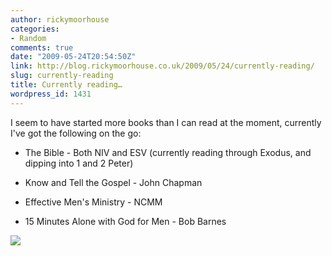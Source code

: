 ```yaml
---
author: rickymoorhouse
categories:
- Random
comments: true
date: "2009-05-24T20:54:50Z"
link: http://blog.rickymoorhouse.co.uk/2009/05/24/currently-reading/
slug: currently-reading
title: Currently reading…
wordpress_id: 1431
---
```


I seem to have started more books than I can read at the moment, currently I've got the following on the go:






  * The Bible - Both NIV and ESV (currently reading through Exodus, and dipping into 1 and 2 Peter)


  * Know and Tell the Gospel - John Chapman


  * Effective Men's Ministry - NCMM


  * 15 Minutes Alone with God for Men - Bob Barnes




![](http://samespirit.net/ricky/images/blog/2009/reading.png)
